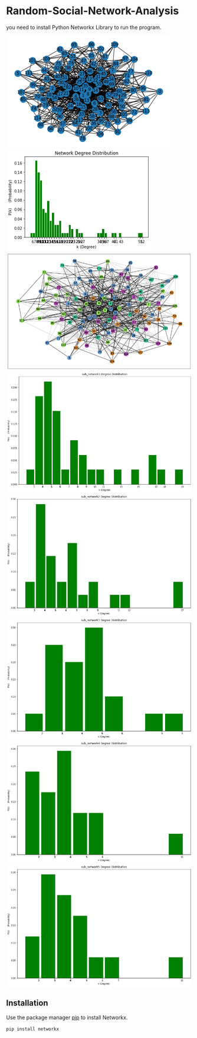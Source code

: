 # Random-Social-Network-Analysis
you need to install Python Networkx Library to run the program.

<img src ="SampleOutput/Figure_1.png" >
<img src ="SampleOutput/Figure_2.png" >
<img src ="SampleOutput/Figure_3.png" >
<img src ="SampleOutput/Figure_4.png" >
<img src ="SampleOutput/Figure_5.png" >
<img src ="SampleOutput/Figure_6.png" >
<img src ="SampleOutput/Figure_7.png" >
<img src ="SampleOutput/Figure_8.png" >

## Installation

Use the package manager [pip](https://pypi.org/project/networkx/) to install Networkx.

```bash
pip install networkx
```
